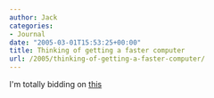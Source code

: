 ```yaml
---
author: Jack
categories:
- Journal
date: "2005-03-01T15:53:25+00:00"
title: Thinking of getting a faster computer
url: /2005/thinking-of-getting-a-faster-computer/
---
```


I'm totally bidding on [this][1]

 [1]: http://cgi.ebay.com/ws/eBayISAPI.dll?ViewItem&category=1247&item=5168947354